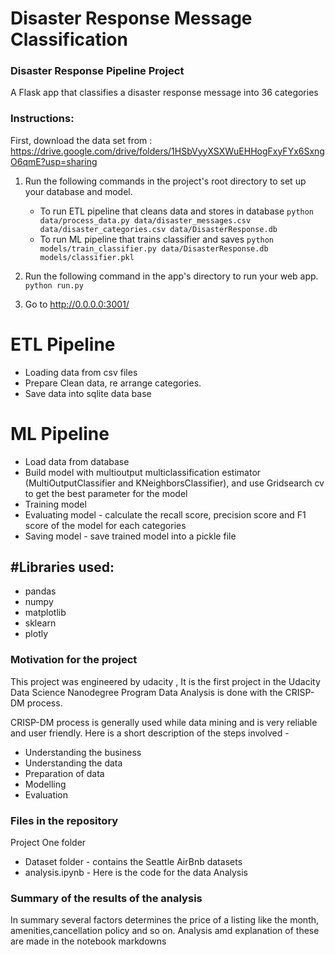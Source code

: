 # Disaster Response Message Classification
### Disaster Response Pipeline Project
A Flask app that classifies a disaster response message into 36 categories

### Instructions:
First, download the data set from : https://drive.google.com/drive/folders/1HSbVyyXSXWuEHHogFxyFYx6SxngO6qmE?usp=sharing
1. Run the following commands in the project's root directory to set up your database and model.

    - To run ETL pipeline that cleans data and stores in database
        `python data/process_data.py data/disaster_messages.csv data/disaster_categories.csv data/DisasterResponse.db`
    - To run ML pipeline that trains classifier and saves
        `python models/train_classifier.py data/DisasterResponse.db models/classifier.pkl`

2. Run the following command in the app's directory to run your web app.
    `python run.py`

3. Go to http://0.0.0.0:3001/



# ETL Pipeline
 * Loading data from csv files
 * Prepare Clean data, re arrange categories.
 * Save data into sqlite data base
 
# ML Pipeline
 * Load data from database
 * Build model with multioutput multiclassification estimator (MultiOutputClassifier and KNeighborsClassifier), and use Gridsearch cv to get the best parameter for    the model
 * Training model 
 * Evaluating model - calculate the recall score, precision score and F1 score of the model for each categories
 * Saving model - save trained model into a pickle file

 
 ## #Libraries used:
 * pandas
 * numpy 
 * matplotlib
 * sklearn
 * plotly
 
 
 ### Motivation for the project
 This project was engineered by udacity ,
 It is the first project in the Udacity Data Science Nanodegree Program
 Data Analysis is done with the CRISP-DM process.
 
CRISP-DM process is generally used while data mining and is very reliable and user friendly. Here is a short description of the steps involved -
* Understanding the business 
* Understanding the data 
* Preparation of data 
* Modelling 
* Evaluation 
 
 ### Files in the repository 
 
 Project One folder 
 * Dataset folder - contains the Seattle AirBnb datasets
 * analysis.ipynb - Here is the code for the data Analysis
 
### Summary of the results of the analysis
 In summary several factors determines the price of a listing like the month, amenities,cancellation policy and so on. 
 Analysis amd explanation of these are made in the notebook markdowns
 
